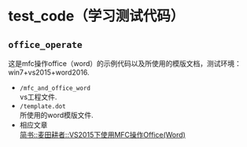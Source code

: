 # test_code（学习测试代码）    

## `office_operate`   
这是mfc操作office（word）的示例代码以及所使用的模版文档，测试环境：win7+vs2015+word2016.   
- `/mfc_and_office_word`   
 vs工程文件.    
- `/template.dot`    
 所使用的word模版文件.    
- 相应文章    
 [简书::麦田耕者::VS2015下使用MFC操作Office(Word)](http://www.jianshu.com/p/a5063628a65a)    
